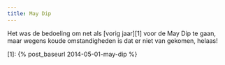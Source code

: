 ```yaml
---
title: May Dip
---
```

Het was de bedoeling om net als [vorig jaar][1] voor de May Dip te gaan, maar wegens koude omstandigheden is dat er niet van gekomen, helaas!

 [1]: {% post_baseurl 2014-05-01-may-dip %}